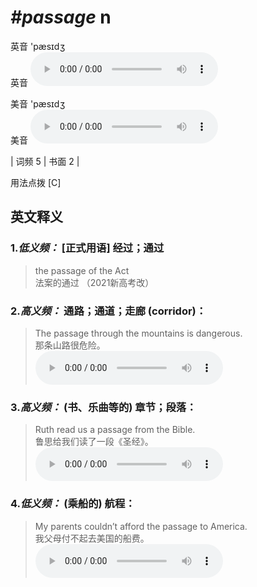 # ***\#passage*** n
英音 'pæsɪdʒ  
英音
<audio src="./media/passage-B.aac" controls="controls"></audio>

美音 'pæsɪdʒ  
美音
<audio src="./media/passage.aac" controls="controls"></audio>



| 词频 5 | 书面 2 |  

用法点拨  [C]

英文释义
---
### 1.*低义频：* **[正式用语] 经过；通过**  

 > the passage of the Act  
 > 法案的通过  （2021新高考改）  

### 2.*高义频：* **通路；通道；走廊 (corridor)：**  

 > The passage through the mountains is dangerous.   
 > 那条山路很危险。    
<audio src="./media/passage-2.aac" controls="controls"></audio>

### 3.*高义频：* **(书、乐曲等的) 章节；段落：**  

 > Ruth read us a passage from the Bible.   
 > 鲁思给我们读了一段《圣经》。    
<audio src="./media/passage-1.aac" controls="controls"></audio>

### 4.*低义频：* **(乘船的) 航程：**  

 > My parents couldn’t afford the passage to America.  
 > 我父母付不起去美国的船费。    
<audio src="./media/passage-3.aac" controls="controls"></audio>


